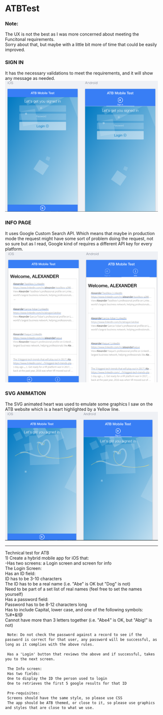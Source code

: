 # ATBTest

### Note: 
The UX is not the best as I was more concerned about meeting the Funcitonal requirements.    
Sorry about that, but maybe with a little bit more of time that could be easily improved.
  
### SIGN IN
It has the necessary validations to meet the requirements, and it will show any message as needed.  
![Sign In](www/img/preview/signin_preview.png?raw=true "Title")
  
  
### INFO PAGE  
It uses Google Custom Search API. Which means that maybe in production mode the request might have some sort of problem doing the request, not so sure but as I read, Google kind of requires a different API key for every platform.  
![Sign In](www/img/preview/info_preview.png?raw=true "Title")
  
### SVG ANIMATION
The SVG animated heart was used to emulate some graphics I saw on the ATB website which is a heart highlighted by a Yellow line.  
![Loading SVG Animation](www/img/preview/loading_svg_preview.png?raw=true "Title")

*********************************************************************************  
Technical test for ATB  
     1) Create a hybrid mobile app for iOS that:  
     -Has two screens: a Login screen and screen for info  
     The Login Screen:  
     Has an ID field:  
     ID has to be 3-10 characters  
     The ID has to be a real name (i.e. "Abe" is OK but "Dog" is not)  
     Need to be part of a set list of real names (feel free to set the names yourself)  
     Has a password field:  
     Password has to be 8-12 characters long  
     Has to include Capital, lower case, and one of the following symbols: %#*&!@  
     Cannot have more than 3 letters together (i.e. "Abe4" is OK, but "Abig!" is not)  
  
     Note: Do not check the password against a record to see if the password is correct for that user, any password will be successful, as long as it complies with the above rules.  
  
     Has a 'Login' button that reviews the above and if successful, takes you to the next screen.  
  
     The Info screen:  
     Has two fields:  
     One to display the ID the person used to login  
     One to retrieves the first 5 google results for that ID  
  
     Pre-requisites:  
     Screens should have the same style, so please use CSS  
     The app should be ATB themed, or close to it, so please use graphics and styles that are close to what we use.  
  
